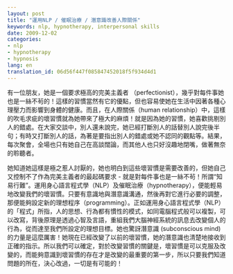 ```yaml
---
layout: post
title: "運用NLP / 催眠治療 / 潛意識改善人際關係"
keywords: nlp, hypnotherapy, interpersonal skills
date: 2009-12-02
categories:
- nlp
- hypnotherapy
- hypnosis
lang: en
translation_id: 06d56f447f085847452018f5f934d4d1
---
```


有一位朋友，她是一個要求極高的完美主義者 （perfectionist），幾乎對每件事她也是一絲不茍的！這樣的習慣當然有它的優點，但也容易使她在生活中因著各種心理壓力而影響到身體的健康。而且，在人際關係（human relationship）中，這樣的吹毛求疵的壞習慣就為她帶來了極大的麻煩！就是因為她的習慣，她喜歡挑剔別人的錯處。在大家交談中，別人還未說完，她已經打斷別人的話替別人說完後半句；有時又打斷別人的話，為著是要指出別人的錯處或她不認同的觀點等。結果，每次聚會，全場也只有她自己在高談闊論，而其他人也只好沒趣地閉嘴，做著無奈的聆聽者。

她知道她這樣是極之惹人討厭的，她也明白到這些壞習慣是需要改善的，但她自己又控制不了作為完美主義者的最起碼要求 - 就是對每件事也是一絲不茍！所謂“知易行難”。運用身心語言程式學（NLP）及催眠治療（hypnotherapy），便能輕易地改變我們的壞習慣。只要有意識地與潛意識溝通，然後再對它進行必要的調整，那便能夠設定新的理想程序（programming）。正如運用身心語言程式學（NLP）的「程式」所指，人的思想、行為都有慣性的模式，如同電腦程式般可以複製，可以改寫，背後原理是透過心智及言語，重組我們大腦神經系統的訊息去改變個人的行為，從而達至我們所設定的理想目標。她也驚訝潛意識 (subconscious mind) 的力量是這麼厲害！她現在已經改變了以前的壞習慣，她的潛意識也清楚地接收到正確的指示。所以我們可以確定，對於改變習慣的關鍵是，壞習慣是可以克服及改變的，而能夠意識到壞習慣的存在才是改變的最重要的第一步，所以只要我們知道問題的所在，決心改過，一切是有可能的！
